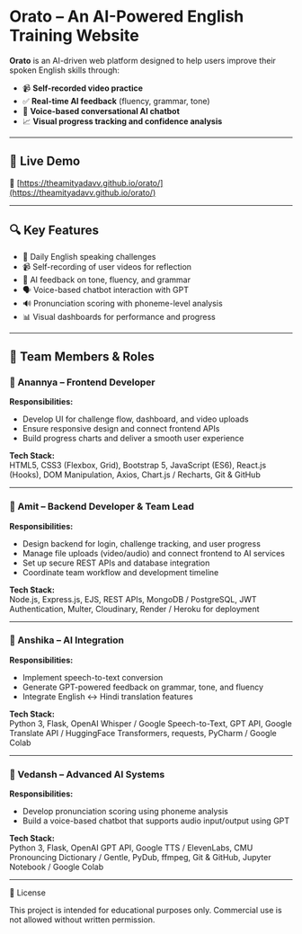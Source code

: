 # Orato  – An AI-Powered English Training Website

**Orato** is an AI-driven web platform designed to help users improve their spoken English skills through:

- 📹 **Self-recorded video practice**  
- ✅ **Real-time AI feedback** (fluency, grammar, tone)  
- 🧠 **Voice-based conversational AI chatbot**  
- 📈 **Visual progress tracking and confidence analysis**

---

## 🚀 Live Demo

🔗 [https://theamityadavv.github.io/orato/](https://theamityadavv.github.io/orato/)

---

## 🔍 Key Features

- 🎯 Daily English speaking challenges  
- 📹 Self-recording of user videos for reflection  
- 🧠 AI feedback on tone, fluency, and grammar  
- 🗣️ Voice-based chatbot interaction with GPT  
- 🔊 Pronunciation scoring with phoneme-level analysis  
- 📊 Visual dashboards for performance and progress

---

## 👥 Team Members & Roles

### 🔹 Anannya – Frontend Developer

**Responsibilities:**

- Develop UI for challenge flow, dashboard, and video uploads  
- Ensure responsive design and connect frontend APIs  
- Build progress charts and deliver a smooth user experience  

**Tech Stack:**  
HTML5, CSS3 (Flexbox, Grid), Bootstrap 5, JavaScript (ES6), React.js (Hooks), DOM Manipulation, Axios, Chart.js / Recharts, Git & GitHub

---

### 🔹 Amit – Backend Developer & Team Lead

**Responsibilities:**

- Design backend for login, challenge tracking, and user progress  
- Manage file uploads (video/audio) and connect frontend to AI services  
- Set up secure REST APIs and database integration  
- Coordinate team workflow and development timeline  

**Tech Stack:**  
Node.js, Express.js, EJS, REST APIs, MongoDB / PostgreSQL, JWT Authentication, Multer, Cloudinary, Render / Heroku for deployment

---

### 🔹 Anshika – AI Integration

**Responsibilities:**

- Implement speech-to-text conversion  
- Generate GPT-powered feedback on grammar, tone, and fluency  
- Integrate English ↔ Hindi translation features  

**Tech Stack:**  
Python 3, Flask, OpenAI Whisper / Google Speech-to-Text, GPT API, Google Translate API / HuggingFace Transformers, requests, PyCharm / Google Colab

---

### 🔹 Vedansh – Advanced AI Systems

**Responsibilities:**

- Develop pronunciation scoring using phoneme analysis  
- Build a voice-based chatbot that supports audio input/output using GPT  

**Tech Stack:**  
Python 3, Flask, OpenAI GPT API, Google TTS / ElevenLabs, CMU Pronouncing Dictionary / Gentle, PyDub, ffmpeg, Git & GitHub, Jupyter Notebook / Google Colab

---

📄 License

This project is intended for educational purposes only. Commercial use is not allowed without written permission.
